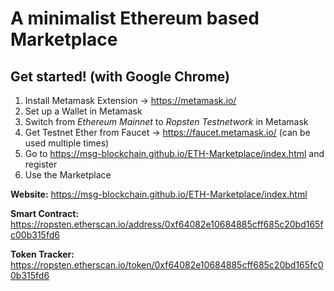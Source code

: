 # A minimalist Ethereum based Marketplace

## Get started! (with Google Chrome)

1. Install Metamask Extension -> https://metamask.io/
2. Set up a Wallet in Metamask
3. Switch from *Ethereum Mainnet* to *Ropsten Testnetwork* in Metamask
4. Get Testnet Ether from Faucet -> https://faucet.metamask.io/ (can be used multiple times)
5. Go to https://msg-blockchain.github.io/ETH-Marketplace/index.html and register
6. Use the Marketplace

**Website:** https://msg-blockchain.github.io/ETH-Marketplace/index.html

**Smart Contract:** https://ropsten.etherscan.io/address/0xf64082e10684885cff685c20bd165fc00b315fd6

**Token Tracker:** https://ropsten.etherscan.io/token/0xf64082e10684885cff685c20bd165fc00b315fd6
